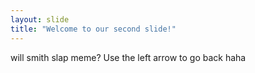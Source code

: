 ```yaml
---
layout: slide
title: "Welcome to our second slide!"
---
```

will smith slap meme?
Use the left arrow to go back haha
